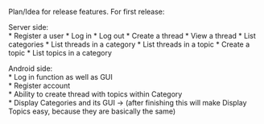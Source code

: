 Plan/Idea for release features.
For first release:

Server side: <br>
    * Register a user
    * Log in
    * Log out
    * Create a thread
    * View a thread
    * List categories
    * List threads in a category
    * List threads in a topic
    * Create a topic
    * List topics in a category
    
Android side:  
    * Log in function as well as GUI <br>
    * Register account <br>
    * Ability to create thread with topics within Category <br>
    * Display Categories and its GUI -> (after finishing this will make Display Topics easy, because they are basically the same)
